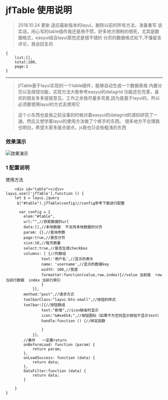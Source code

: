 # jfTable 使用说明

> 2018.10.24 更新 适应最新版本的layui，删除以前的所有方法，准备重写
> 说实话，闲心写的table插件我还是用不惯，好多地方限制的很死，尤其是数据格式，easyui结合layui感觉还是很不错的 
>  分页的数据格式如下,不懂留言评论，我会回复的
```
{
    list:[],
    total:100,
    page:1
}
```

---

>jfTable基于layui实现的一个table插件，能够自动生成一个数据表格
>内置分页以及按钮功能，实现方法大致参考easyui的datagrid
>功能还在完善，喜欢的朋友多多提提意见，工作之余我尽量多完善,因为是基于layui的，所以必须要使用layui的方式去使用它

>这个小东西也是我之前没事的时候对着easyui的datagrid的源码研究了一通，然后又想学着layui的使用方法做了个练手的东西。
>很多地方不合理我也明白，希望大家多提点提点，js我也只会些粗浅的东西

### 效果演示
![效果演示](http://git.oschina.net/uploads/images/2017/0401/142909_f2175c5f_417829.png "效果演示")


### 1 配置说明
使用方法
```
    <div id="table"></div>
layui.use(['jfTable'],function () {
    let $ = layui.jquery
     $("#table").jfTable(config)//config参考下面进行配置
        
      var config = {
        elem:"#table",
        url:"",//获取数据的url
        data:[],//本地数据  不支持本地数据的分页
        param: {},//查询参数
        page:true,//是否分页
        size:10,//每页数量
        select:true,//是否生成checkbox
        columns: [ {//列数组
                text:'用户名',//显示的表头
                name: 'username',//显示的数据key
                width: 100,//宽度
                formatter:function(value,row,index){//value 当前值  row 当前行数据  index 当前行索引
                }
            }],
        method:"post",//请求方式
        toolbarClass:"layui-btn-small",//按钮的样式
        toolbar:[{//按钮数组
                text:"新增",//icon缺省时显示
                icon:"&#xe654;",//按钮图标（如果不为空则显示按钮不显示text）
                handle:function () {//绑定函数
    
                }
            }]，
        //事件   一定要return 
        onBeforeLoad: function (param) {
            return param;
        },
        onLoadSuccess: function (data) {
            return data;
        },
        dataFilter:function (data) {
            return data;
        }
            
    }
}
```